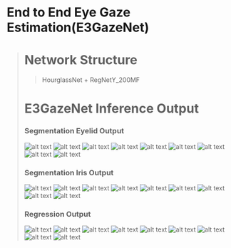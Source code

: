 # End to End Eye Gaze Estimation(E3GazeNet)
>   #   Network Structure
>   >   HourglassNet + RegNetY_200MF
>
>   # E3GazeNet Inference Output
>   ### Segmentation Eyelid Output
>   ![alt text](../../imgs/gaze/20210816095528_eyelid_seg_img.jpg)
>   ![alt text](../../imgs/gaze/20210816095721_eyelid_seg_img.jpg)
>   ![alt text](../../imgs/gaze/20210816095436_eyelid_seg_img.jpg)
>   ![alt text](../../imgs/gaze/20210816095711_eyelid_seg_img.jpg)
>   ![alt text](../../imgs/gaze/20210816234424_eyelid_seg_img.jpg)
>   ![alt text](../../imgs/gaze/20210816095712_eyelid_seg_img.jpg)
>   ![alt text](../../imgs/gaze/20210816100626_eyelid_seg_img.jpg)
>   ![alt text](../../imgs/gaze/20210816100631_eyelid_seg_img.jpg)
>   ![alt text](../../imgs/gaze/20210816100056_eyelid_seg_img.jpg)
> 
>   ### Segmentation Iris Output
>   ![alt text](../../imgs/gaze/20210816095528_iris_seg_img.jpg)
>   ![alt text](../../imgs/gaze/20210816095721_iris_seg_img.jpg)
>   ![alt text](../../imgs/gaze/20210816095436_iris_seg_img.jpg)
>   ![alt text](../../imgs/gaze/20210816095711_iris_seg_img.jpg)
>   ![alt text](../../imgs/gaze/20210816234424_iris_seg_img.jpg)
>   ![alt text](../../imgs/gaze/20210816095712_iris_seg_img.jpg)
>   ![alt text](../../imgs/gaze/20210816100626_iris_seg_img.jpg)
>   ![alt text](../../imgs/gaze/20210816100631_iris_seg_img.jpg)
>   ![alt text](../../imgs/gaze/20210816100056_iris_seg_img.jpg)
>
>   ### Regression Output
>   ![alt text](../../imgs/gaze/20210816095528_result.jpg)
>   ![alt text](../../imgs/gaze/20210816095721_result.jpg)
>   ![alt text](../../imgs/gaze/20210816095436_result.jpg)
>   ![alt text](../../imgs/gaze/20210816095711_result.jpg)
>   ![alt text](../../imgs/gaze/20210816234424_result.jpg)
>   ![alt text](../../imgs/gaze/20210816095712_result.jpg)
>   ![alt text](../../imgs/gaze/20210816100626_result.jpg)
>   ![alt text](../../imgs/gaze/20210816100631_result.jpg)
>   ![alt text](../../imgs/gaze/20210816100056_result.jpg)